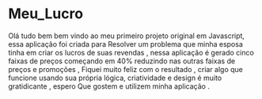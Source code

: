 # Meu_Lucro
Olá tudo bem
bem vindo ao meu primeiro projeto original
em Javascript, essa aplicação foi criada para 
Resolver um problema que minha esposa tinha em
criar os lucros de suas revendas , nessa aplicação 
é gerado cinco faixas de preços começando em 40%
reduzindo nas outras faixas de preços e promoções ,
Fiquei muito feliz com o resultado , criar 
algo que funcione usando sua própria lógica,
criatividade e design é muito gratidicante , espero
Que gostem e utilizem minha aplicação .



